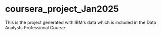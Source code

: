# coursera_project_Jan2025
This is the project generated with IBM's data which is included in the Data Analysts Professional Course

